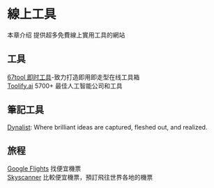 # 線上工具

本章介绍 提供超多免費線上實用工具的網站

## 工具

[67tool 即时工具](https://www.67tool.com/)-致力打造即用即走型在线工具箱  
[Toolify.ai](https://www.toolify.ai/tw/) 5700+ 最佳人工智能公司和工具  

## 筆記工具

[Dynalist](https://dynalist.io/): Where brilliant ideas are captured, fleshed out, and realized. 

## 旅程

[Google Flights](https://www.google.com/travel/flights?hl=zh-TW)  找便宜機票  
[Skyscanner](https://www.skyscanner.com.tw/)  比較便宜機票，預訂飛往世界各地的機票






